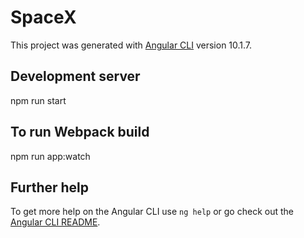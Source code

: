 # SpaceX

This project was generated with [Angular CLI](https://github.com/angular/angular-cli) version 10.1.7.

## Development server

 npm run start

## To run Webpack build
 
 npm run app:watch

## Further help

To get more help on the Angular CLI use `ng help` or go check out the [Angular CLI README](https://github.com/angular/angular-cli/blob/master/README.md).
